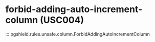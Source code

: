 # forbid-adding-auto-increment-column (USC004)

::: pgshield.rules.unsafe.column.ForbidAddingAutoIncrementColumn

